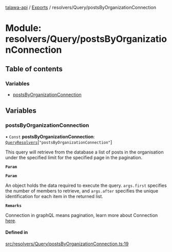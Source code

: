 [talawa-api](../README.md) / [Exports](../modules.md) / resolvers/Query/postsByOrganizationConnection

# Module: resolvers/Query/postsByOrganizationConnection

## Table of contents

### Variables

- [postsByOrganizationConnection](resolvers_Query_postsByOrganizationConnection.md#postsbyorganizationconnection)

## Variables

### postsByOrganizationConnection

• `Const` **postsByOrganizationConnection**: [`QueryResolvers`](types_generatedGraphQLTypes.md#queryresolvers)[``"postsByOrganizationConnection"``]

This query will retrieve from the database a list of posts
in the organisation under the specified limit for the specified page in the pagination.

**`Param`**

**`Param`**

An object holds the data required to execute the query.
`args.first` specifies the number of members to retrieve, and `args.after` specifies
the unique identification for each item in the returned list.

**`Remarks`**

Connection in graphQL means pagination,
learn more about Connection [here](https://relay.dev/graphql/connections.htm).

#### Defined in

[src/resolvers/Query/postsByOrganizationConnection.ts:19](https://github.com/PalisadoesFoundation/talawa-api/blob/6295a23/src/resolvers/Query/postsByOrganizationConnection.ts#L19)
